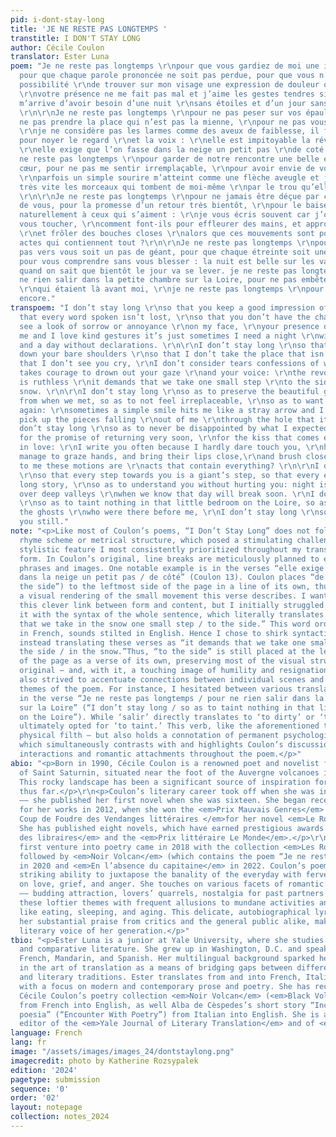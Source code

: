 ```yaml
---
pid: i-dont-stay-long
title: 'JE NE RESTE PAS LONGTEMPS '
transtitle: I DON'T STAY LONG
author: Cécile Coulon
translator: Ester Luna
poem: "Je ne reste pas longtemps \r\npour que vous gardiez de moi une image agréable,
  pour que chaque parole prononcée ne soit pas perdue, pour que vous n’ayez pas la
  possibilité \r\nde trouver sur mon visage une expression de douleur ou d’agacement,
  \r\nvotre présence ne me fait pas mal et j’aime les gestes tendres simplement il
  m’arrive d’avoir besoin d’une nuit \r\nsans étoiles et d’un jour sans déclarations.
  \r\n\r\nJe ne reste pas longtemps \r\npour ne pas peser sur vos épaules nues, \r\npour
  ne pas prendre la place qui n’est pas la mienne, \r\npour ne pas vous voir pleurer,
  \r\nje ne considère pas les larmes comme des aveux de faiblesse, il faut du courage
  pour noyer le regard \r\net la voix : \r\nelle est impitoyable la révolte des sanglots
  \r\nelle exige que l’on fasse dans la neige un petit pas \r\nde coté. \r\n\r\nJe
  ne reste pas longtemps \r\npour garder de notre rencontre une belle entaille au
  cœur, pour ne pas me sentir irremplaçable, \r\npour avoir envie de vous revoir :
  \r\nparfois un simple sourire m’atteint comme une flèche aveugle et je dois ramasser
  très vite les morceaux qui tombent de moi-même \r\npar le trou qu’elle a ouvert.
  \r\n\r\nJe ne reste pas longtemps \r\npour ne jamais être déçue par ce que j’attendais
  de vous, pour la promesse d’un retour très bientôt, \r\npour le baiser qui vient
  naturellement à ceux qui s’aiment : \r\nje vous écris souvent car j’ose à peine
  vous toucher, \r\ncomment font-ils pour effleurer des mains, et approcher des lèvres,
  \r\net frôler des bouches closes \r\nalors que ces mouvements sont pour moi \r\ndes
  actes qui contiennent tout ?\r\n\r\nJe ne reste pas longtemps \r\npour que chaque
  pas vers vous soit un pas de géant, pour que chaque étreinte soit une longue histoire,
  pour vous comprendre sans vous blesser : la nuit est belle sur les vallées profondes
  quand on sait que bientôt le jour va se lever. je ne reste pas longtemps \r\npour
  ne rien salir dans la petite chambre sur la Loire, pour ne pas embêter les fantômes
  \r\nqui étaient là avant moi, \r\nje ne reste pas longtemps \r\npour vous aimer
  encore."
transpoem: "I don’t stay long \r\nso that you keep a good impression of me, \r\nso
  that every word spoken isn’t lost, \r\nso that you don’t have the chance \r\nto
  see a look of sorrow or annoyance \r\non my face, \r\nyour presence doesn’t pain
  me and I love kind gestures it’s just sometimes I need a night \r\nwithout stars
  and a day without declarations. \r\n\r\nI don’t stay long \r\nso that I don’t weigh
  down your bare shoulders \r\nso that I don’t take the place that isn’t mine, \r\nso
  that I don’t see you cry, \r\nI don’t consider tears confessions of weakness, \r\nit
  takes courage to drown out your gaze \r\nand your voice: \r\nthe revolt of sobs
  is ruthless \r\nit demands that we take one small step \r\nto the side \r\nin the
  snow. \r\n\r\nI don’t stay long \r\nso as to preserve the beautiful gash in my heart
  from when we met, so as to not feel irreplaceable, \r\nso as to want to see you
  again: \r\nsometimes a simple smile hits me like a stray arrow and I have to quickly
  pick up the pieces falling \r\nout of me \r\nthrough the hole that it opened. \r\n\r\nI
  don’t stay long \r\nso as to never be disappointed by what I expected from you,
  for the promise of returning very soon, \r\nfor the kiss that comes easily to those
  in love: \r\nI write you often because I hardly dare touch you, \r\nhow do they
  manage to graze hands, and bring their lips close,\r\nand brush closed mouths \r\nwhen
  to me these motions are \r\nacts that contain everything? \r\n\r\nI don’t stay long
  \r\nso that every step towards you is a giant’s step, so that every embrace is a
  long story, \r\nso as to understand you without hurting you: night is beautiful
  over deep valleys \r\nwhen we know that day will break soon. \r\nI don’t stay long
  \r\nso as to taint nothing in that little bedroom on the Loire, so as to not bother
  the ghosts \r\nwho were there before me, \r\nI don’t stay long \r\nso as to love
  you still."
note: "<p>Like most of Coulon’s poems, “I Don’t Stay Long” does not follow any obvious
  rhyme scheme or metrical structure, which posed a stimulating challenge.</p>\r\n<p>The
  stylistic feature I most consistently prioritized throughout my translation was
  form. In Coulon’s original, line breaks are meticulously planned to emphasize key
  phrases and images. One notable example is in the verses “elle exige que l’on fasse
  dans la neige un petit pas / de côté” (Coulon 13). Coulon places “de côté” (“to
  the side”) to the leftmost side of the page in a line of its own, thus creating
  a visual rendering of the small movement this verse describes. I wanted to preserve
  this clever link between form and content, but I initially struggled to reconcile
  it with the syntax of the whole sentence, which literally translates to “it demands
  that we take in the snow one small step / to the side.” This word order, while appropriate
  in French, sounds stilted in English. Hence I chose to shirk syntactic faithfulness,
  instead translating these verses as “it demands that we take one small step / to
  the side / in the snow.”Thus, “to the side” is still placed at the leftmost side
  of the page as a verse of its own, preserving most of the visual structure in Coulon’s
  original — and, with it, a touching image of humility and resignation.</p> \r\n<p>I
  also strived to accentuate connections between individual scenes and overarching
  themes of the poem. For instance, I hesitated between various translations of ‘salir’
  in the verse “Je ne reste pas longtemps / pour ne rien salir dans la petite chambre
  sur la Loire” (“I don’t stay long / so as to taint nothing in that little bedroom
  on the Loire”). While ‘salir’ directly translates to ‘to dirty’ or ‘to soil’, I
  ultimately opted for ‘to taint.’ This verb, like the aforementioned two, denotes
  physical filth — but also holds a connotation of permanent psychological damage
  which simultaneously contrasts with and highlights Coulon’s discussion of fleeting
  interactions and romantic attachments throughout the poem.</p>"
abio: "<p>Born in 1990, Cécile Coulon is a renowned poet and novelist from the village
  of Saint Saturnin, situated near the foot of the Auvergne volcanoes in central France.
  This rocky landscape has been a significant source of inspiration for her oeuvre
  thus far.</p>\r\n<p>Coulon’s literary career took off when she was in high school
  –– she published her first novel when she was sixteen. She began receiving recognition
  for her works in 2012, when she won the <em>Prix Mauvais Genres</em> and the <em>Prix
  Coup de Foudre des Vendanges littéraires </em>for her novel <em>Le Roi n’a pas sommeil</em>.
  She has published eight novels, which have earned prestigious awards like the <em>Prix
  des libraires</em> and the <em>Prix littéraire Le Monde</em>.</p>\r\n<p>Coulon’s
  first venture into poetry came in 2018 with the collection <em>Les Ronces</em>,
  followed by <em>Noir Volcan</em> (which contains the poem “Je ne reste pas longtemps”)
  in 2020 and <em>En l’absence du capitaine</em> in 2022. Coulon’s poems reveal a
  striking ability to juxtapose the banality of the everyday with fervent reflections
  on love, grief, and anger. She touches on various facets of romantic relationships
  –– budding attraction, lovers’ quarrels, nostalgia for past partners –– but grounds
  these loftier themes with frequent allusions to mundane activities and processes
  like eating, sleeping, and aging. This delicate, autobiographical lyricism has earned
  her substantial praise from critics and the general public alike, making her a prominent
  literary voice of her generation.</p>"
tbio: "<p>Ester Luna is a junior at Yale University, where she studies linguistics
  and comparative literature. She grew up in Washington, D.C. and speaks Italian,
  French, Mandarin, and Spanish. Her multilingual background sparked her interest
  in the art of translation as a means of bridging gaps between different cultures
  and literary traditions. Ester translates from and into French, Italian, and English,
  with a focus on modern and contemporary prose and poetry. She has recently translated
  Cécile Coulon’s poetry collection <em>Noir Volcan</em> (<em>Black Volcano</em>)
  from French into English, as well Alba de Cèspedes’s short story “Incontro con la
  poesia” (“Encounter With Poetry”) from Italian into English. She is also a managing
  editor of the <em>Yale Journal of Literary Translation</em> and of <em>L’Amuse-Bouche</em>.</p>"
language: French
lang: fr
image: "/assets/images/images_24/dontstaylong.png"
imagecredit: photo by Katherine Rozsypalek
edition: '2024'
pagetype: submission
sequence: '0'
order: '02'
layout: notepage
collection: notes_2024
---
```

